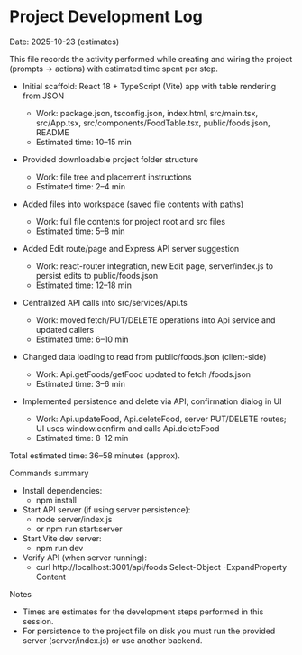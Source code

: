 # Project Development Log

Date: 2025-10-23 (estimates)

This file records the activity performed while creating and wiring the project (prompts -> actions) with estimated time spent per step.

- Initial scaffold: React 18 + TypeScript (Vite) app with table rendering from JSON  
  - Work: package.json, tsconfig.json, index.html, src/main.tsx, src/App.tsx, src/components/FoodTable.tsx, public/foods.json, README  
  - Estimated time: 10–15 min

- Provided downloadable project folder structure  
  - Work: file tree and placement instructions  
  - Estimated time: 2–4 min

- Added files into workspace (saved file contents with paths)  
  - Work: full file contents for project root and src files  
  - Estimated time: 5–8 min

- Added Edit route/page and Express API server suggestion  
  - Work: react-router integration, new Edit page, server/index.js to persist edits to public/foods.json  
  - Estimated time: 12–18 min

- Centralized API calls into src/services/Api.ts  
  - Work: moved fetch/PUT/DELETE operations into Api service and updated callers  
  - Estimated time: 6–10 min

- Changed data loading to read from public/foods.json (client-side)  
  - Work: Api.getFoods/getFood updated to fetch /foods.json  
  - Estimated time: 3–6 min

- Implemented persistence and delete via API; confirmation dialog in UI  
  - Work: Api.updateFood, Api.deleteFood, server PUT/DELETE routes; UI uses window.confirm and calls Api.deleteFood  
  - Estimated time: 8–12 min

Total estimated time: 36–58 minutes (approx).

Commands summary
- Install dependencies:
  - npm install
- Start API server (if using server persistence):
  - node server/index.js
  - or npm run start:server
- Start Vite dev server:
  - npm run dev
- Verify API (when server running):
  - curl http://localhost:3001/api/foods
  Select-Object -ExpandProperty Content

Notes
- Times are estimates for the development steps performed in this session.
- For persistence to the project file on disk you must run the provided server (server/index.js) or use another backend.

